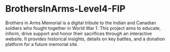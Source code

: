 # BrothersInArms-Level4-FIP
Brothers in Arms Memorial is a digital tribute to the Indian and Canadian soldiers who fought together in World War 1. This project aims to educate, inform, drive support and honor their sacrifices through an interactive website. It provides historical insights, details on key battles, and a donation platform for a future memorial site.
